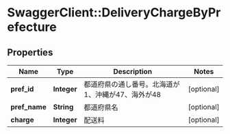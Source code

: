 # SwaggerClient::DeliveryChargeByPrefecture

## Properties
Name | Type | Description | Notes
------------ | ------------- | ------------- | -------------
**pref_id** | **Integer** | 都道府県の通し番号。北海道が1、沖縄が47、海外が48 | [optional] 
**pref_name** | **String** | 都道府県名 | [optional] 
**charge** | **Integer** | 配送料 | [optional] 


